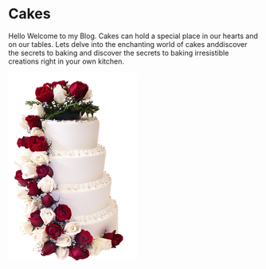 # Cakes

Hello Welcome to my Blog. Cakes can hold a special place in our hearts and on our tables. Lets delve into the enchanting world of cakes anddiscover the secrets to baking and discover the secrets to baking irresistible creations right in your own kitchen.

![picture of cakes](/assets/cakewithrose.webp)